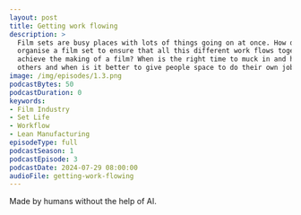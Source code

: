 ```yaml
---
layout: post
title: Getting work flowing
description: >
  Film sets are busy places with lots of things going on at once. How do 
  organise a film set to ensure that all this different work flows together to
  achieve the making of a film? When is the right time to muck in and help 
  others and when is it better to give people space to do their own job?
image: /img/episodes/1.3.png
podcastBytes: 50
podcastDuration: 0
keywords:
- Film Industry
- Set Life
- Workflow
- Lean Manufacturing
episodeType: full
podcastSeason: 1
podcastEpisode: 3
podcastDate: 2024-07-29 08:00:00
audioFile: getting-work-flowing
---
```


Made by humans without the help of AI.